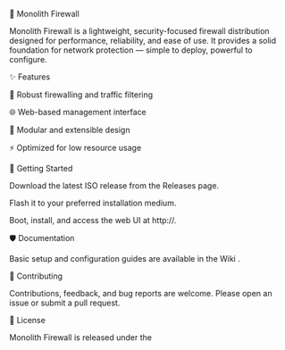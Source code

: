 🧱 Monolith Firewall

Monolith Firewall is a lightweight, security-focused firewall distribution designed for performance, reliability, and ease of use.
It provides a solid foundation for network protection — simple to deploy, powerful to configure.

✨ Features

🔐 Robust firewalling and traffic filtering

🌐 Web-based management interface

🧰 Modular and extensible design

⚡ Optimized for low resource usage

🚀 Getting Started

Download the latest ISO release from the Releases
 page.

Flash it to your preferred installation medium.

Boot, install, and access the web UI at http://<your-firewall-ip>.

🛡️ Documentation

Basic setup and configuration guides are available in the Wiki
.

🤝 Contributing

Contributions, feedback, and bug reports are welcome.
Please open an issue or submit a pull request.

📄 License

Monolith Firewall is released under the
